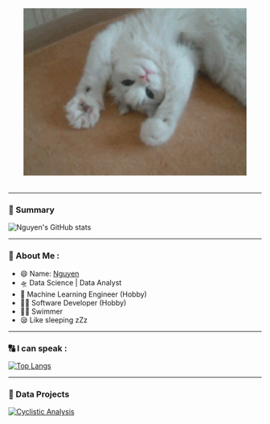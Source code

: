 <div align="center">
  <img src="hello.gif"/>
</div>

<div align="center">
  <img src="https://komarev.com/ghpvc/?username=NguyenN95&style=flat-square&color=blue" alt=""/>
</div>

---

### 📝 Summary

![Nguyen's GitHub stats](https://github-readme-stats-git-masterrstaa-rickstaa.vercel.app/api?username=NguyenN95&hide=issues&theme=transparent) 

---

### 🤩 About Me :

- 😄 Name: [Nguyen](https://en.wiktionary.org/wiki/nguy%C3%AAn#Pronunciation)
- 🛸 Data Science | Data Analyst
- 🤖 Machine Learning Engineer (Hobby)
- 👨‍💻 Software Developer (Hobby)
- 🏊‍♂️ Swimmer
- 😪 Like sleeping zZz

---

### 🔠 I can speak :

[![Top Langs](https://github-readme-stats-git-masterrstaa-rickstaa.vercel.app/api/top-langs/?username=NguyenN95&hide=html,css,dockerfile,typescript)](https://github.com/anuraghazra/github-readme-stats)

---

### 🚀 Data Projects

[![Cyclistic Analysis](https://github-readme-stats.vercel.app/api/pin/?username=NguyenN95&repo=Cyclistic-Analysis&show_owner=true)](https://github.com/anuraghazra/github-readme-stats)

<!--- - 📫 How to reach me: [![Linkedin][Linkedin]][Linkedin-url]
- ☝️ My Websites:
  - [Leet code](https://leetcode.com/NguyenN95/)
  - [Kaggle](https://www.kaggle.com/nguyenn95)
  - [Codingame](https://www.codingame.com/profile/9fba2a11f978e10d59525ac56cfb78c67943494)
  - [Coursera](https://www.coursera.org/user/b6ff7ddb44e9690e6a785b64f260b4ab)
  - [Udemy](https://www.udemy.com/user/nguyenbinhnguyen/)

// - ⚡ Fun fact: lazy , swimmer , lose weight 👟, enjoy myself 😆 and want to explore the world ✈️
--->
  
[Linkedin]: https://img.shields.io/badge/LinkedIn-0077B5?style=for-the-badge&logo=linkedin&logoColor=white
[Linkedin-url]: https://www.linkedin.com/in/nguyenn95/
